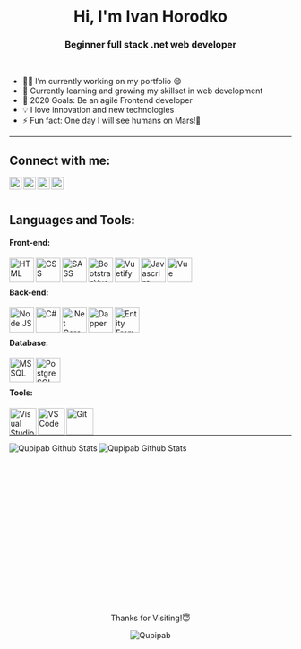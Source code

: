 <h1 align="center">Hi, I'm Ivan Horodko</h1>
<h3 align="center">Beginner full stack .net web developer</h3>

<br />

- 👨‍💻 I’m currently working on my portfolio 😄
- 🌱 Currently learning and growing my skillset in web development
- 🥅 2020 Goals: Be an agile Frontend developer
- 💡 I love innovation and new technologies
- ⚡ Fun fact: One day I will see humans on Mars!🚀

---

## Connect with me:

[<img align="left" alt="Qupipab | Telegram" width="22px" src="https://cdn.jsdelivr.net/npm/simple-icons@v3/icons/telegram.svg" />][telegram]
[<img align="left" alt="Qupipab | LinkedIn" width="22px" src="https://cdn.jsdelivr.net/npm/simple-icons@v3/icons/linkedin.svg" />][linkedin]
[<img align="left" alt="Qupipab | Discord" width="22px" src="https://cdn.jsdelivr.net/npm/simple-icons@v3/icons/gmail.svg" />][mail]
[<img align="left" alt="Qupipab | Discord" width="22px" src="https://cdn.jsdelivr.net/npm/simple-icons@v3/icons/discord.svg" />][discord]

<br />
<br />

## Languages and Tools:

#### Front-end:

<img align="left" title="HTML" alt="HTML" width="44px" src="https://user-images.githubusercontent.com/54556157/90982228-7af10300-e56e-11ea-99ce-4b9d47ffc6d5.png" />
<img align="left" title="CSS" alt="CSS" width="44px" src="https://user-images.githubusercontent.com/54556157/90982232-86442e80-e56e-11ea-998f-d47bde270a93.png" />
<img align="left" title="SASS" alt="SASS" width="44px" src="https://user-images.githubusercontent.com/54556157/90982238-94924a80-e56e-11ea-9b95-3dc244b12583.png" />
<img align="left" title="BootstrapVue" alt="BootstrapVue" width="44px" src="https://user-images.githubusercontent.com/54556157/91364167-cf161480-e806-11ea-8510-79bc3b6e01a2.png" />
<img align="left" title="Vuetify" alt="Vuetify" width="44px" src="https://user-images.githubusercontent.com/54556157/91364091-b0178280-e806-11ea-81db-558ea542cf02.png" />
<img align="left" title="Javascript" alt="Javascript" width="44px" src="https://user-images.githubusercontent.com/54556157/90980600-1da48400-e565-11ea-995c-d197dc43244d.png"/>
<img align="left" title="Vue" alt="Vue" width="44px" src="https://user-images.githubusercontent.com/54556157/90980240-e3d27e00-e562-11ea-9444-ea2ad9315ee7.png" />

<br />
<br />

#### Back-end:

<img align="left" title="Node JS" alt="Node JS" width="44px" src="https://user-images.githubusercontent.com/54556157/90980927-da4b1500-e566-11ea-98f2-6d56fff480e0.png" />
<img align="left" title="C#" alt="C#" width="44px" src="https://user-images.githubusercontent.com/54556157/90980750-06b26180-e566-11ea-9c05-dcc8a6554e2a.png" />
<img align="left" title=".Net Core" alt=".Net Core" width="44px" src="https://user-images.githubusercontent.com/54556157/90980455-306a8900-e564-11ea-866a-b63a65d3ed69.png" />
<img align="left" title="Dapper" alt="Dapper" width="44px" src="https://user-images.githubusercontent.com/54556157/91332533-ffdd5600-e7d4-11ea-827d-2d2203036141.png" />
<img align="left" title="Entity Framework core" alt="Entity Framework core" width="44px" src="https://user-images.githubusercontent.com/54556157/90981754-770fb180-e56b-11ea-9c98-d77762861a7c.png" />

<br />
<br />

#### Database:

<img align="left" title="MS SQL" alt="MS SQL" width="44px" src="https://user-images.githubusercontent.com/54556157/90981664-0ec0d000-e56b-11ea-8539-028eda755d97.png" />
<img align="left" title="PostgreSQL" alt="PostgreSQL" width="44px" src="https://user-images.githubusercontent.com/54556157/90981131-0c10ab80-e568-11ea-9a58-a75dcbe83288.png" />

<br />
<br />

#### Tools:

<img align="left" title="Visual Studio" alt="Visual Studio" width="48px" src="https://user-images.githubusercontent.com/54556157/90981446-bfc66b00-e569-11ea-8a13-ce5aac1ff34b.png" />
<img align="left" title="VS Code" alt="VS Code" width="48px" src="https://user-images.githubusercontent.com/54556157/90981305-de783200-e568-11ea-8c98-5f6b26939ca1.png" />
<img align="left" title="Git" alt="Git" width="48px" src="https://user-images.githubusercontent.com/54556157/90981075-ac1a0500-e567-11ea-94e1-3ba6b78ae707.png" />

<br />
<br />

---

<img align="left" alt="Qupipab Github Stats" src="https://github-readme-stats.vercel.app/api?username=Qupipab&title_color=DC143C&icon_color=B22222&bg_color=fff6f6&hide=stars&show_icons=true&hide_border=true&count_private=true" />

<img align="left" alt="Qupipab Github Stats" src="https://github-readme-stats.vercel.app/api/top-langs/?username=Qupipab&title_color=DC143C&bg_color=fff6f6&layout=compact&hide_border=true&hide=html,css,scss" />

<br />
<br />
<br />
<br />
<br />
<br />
<br />
<br />
<br />
<br />
<br />
<br />
<br />
<br />
<br />
<br />
<br />

<p align="middle">Thanks for Visiting!😇</p>
<p align="middle"><img src="https://komarev.com/ghpvc/?username=Qupipab&label=Profile views&color=red&style=flat-square" alt="Qupipab" /></p>

[telegram]: https://t.me/Qupipab
[linkedin]: https://www.linkedin.com/in/qupipab/
[discord]: https://www.google.com/search?q=Discord+Qupipab+9359
[mail]: mailto:QupipabJob@gmail.com
